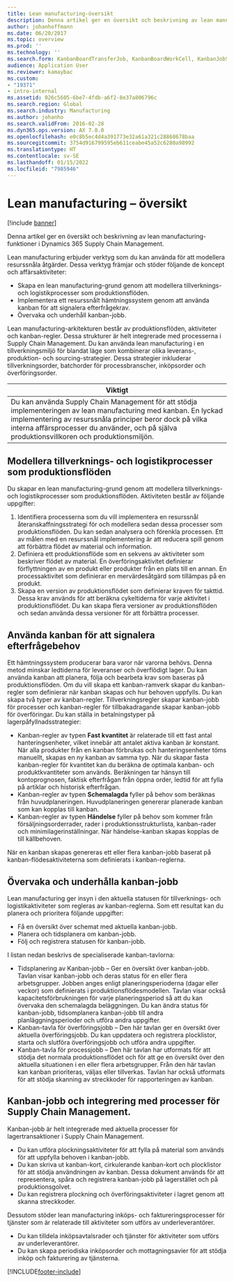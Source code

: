 ```yaml
---
title: Lean manufacturing-översikt
description: Denna artikel ger en översikt och beskrivning av lean manufacturing-funktioner i Dynamics 365 Supply Chain Management.
author: johanhoffmann
ms.date: 06/20/2017
ms.topic: overview
ms.prod: ''
ms.technology: ''
ms.search.form: KanbanBoardTransferJob, KanbanBoardWorkCell, KanbanJobSchedulingListPage, LeanProductionFlow, Kanban, KanbanQuantityOverview, KanbanAssignCard, KanbanCirculatingCards, KanbanRules, WHSKanbanWaveTableManagePickingListPool
audience: Application User
ms.reviewer: kamaybac
ms.custom:
- "19371"
- intro-internal
ms.assetid: 026c5605-6be7-4fdb-a6f2-8e37a806796c
ms.search.region: Global
ms.search.industry: Manufacturing
ms.author: johanho
ms.search.validFrom: 2016-02-28
ms.dyn365.ops.version: AX 7.0.0
ms.openlocfilehash: e0c8b5ec4d4a391773e32a61a321c28868678baa
ms.sourcegitcommit: 3754d916799595eb611ceabe45a52c6280a98992
ms.translationtype: HT
ms.contentlocale: sv-SE
ms.lasthandoff: 01/15/2022
ms.locfileid: "7985946"
---
```

# <a name="lean-manufacturing-overview"></a>Lean manufacturing – översikt

[!include [banner](../includes/banner.md)]

Denna artikel ger en översikt och beskrivning av lean manufacturing-funktioner i Dynamics 365 Supply Chain Management.

Lean manufacturing erbjuder verktyg som du kan använda för att modellera resurssnåla åtgärder. Dessa verktyg främjar och stöder följande de koncept och affärsaktiviteter:
-   Skapa en lean manufacturing-grund genom att modellera tillverknings- och logistikprocesser som produktionsflöden.
-   Implementera ett resurssnålt hämtningssystem genom att använda kanban för att signalera efterfrågekrav.
-   Övervaka och underhåll kanban-jobb.

Lean manufacturing-arkitekturen består av produktionsflöden, aktiviteter och kanban-regler. Dessa strukturer är helt integrerade med processerna i Supply Chain Management. Du kan använda lean manufacturing i en tillverkningsmiljö för blandat läge som kombinerar olika leverans-, produktion- och sourcing-strategier. Dessa strategier inkluderar tillverkningsorder, batchorder för processbranscher, inköpsorder och överföringsorder.

| **Viktigt**                                                                                                                                                                                                                                                                |
|------------------------------------------------------------------------------------------------------------------------------------------------------------------------------------------------------------------------------------------------------------------------------|
| Du kan använda Supply Chain Management för att stödja implementeringen av lean manufacturing med kanban. En lyckad implementering av resurssnåla principer beror dock på vilka interna affärsprocesser du använder, och på själva produktionsvillkoren och produktionsmiljön. |

## <a name="modeling-manufacturing-and-logistics-processes-as-production-flows"></a> Modellera tillverknings- och logistikprocesser som produktionsflöden
Du skapar en lean manufacturing-grund genom att modellera tillverknings- och logistikprocesser som produktionsflöden. Aktiviteten består av följande uppgifter:
1.  Identifiera processerna som du vill implementera en resurssnål återanskaffningsstrategi för och modellera sedan dessa processer som produktionsflöden. Du kan sedan analysera och förenkla processen. Ett av målen med en resurssnål implementering är att reducera spill genom att förbättra flödet av material och information.
2.  Definiera ett produktionsflöde som en sekvens av aktiviteter som beskriver flödet av material. En överföringsaktivitet definierar förflyttningen av en produkt eller produkter från en plats till en annan. En processaktivitet som definierar en mervärdesåtgärd som tillämpas på en produkt.
3.  Skapa en version av produktionsflödet som definierar kraven för takttid. Dessa krav används för att beräkna cykeltiderna för varje aktivitet i produktionsflödet. Du kan skapa flera versioner av produktionsflöden och sedan använda dessa versioner för att förbättra processer.

## <a name="using-kanbans-to-signal-demand-requirements"></a> Använda kanban för att signalera efterfrågebehov
Ett hämtningssystem producerar bara varor när varorna behövs. Denna metod minskar ledtiderna för leveranser och överflödigt lager. Du kan använda kanban att planera, följa och bearbeta krav som baseras på produktionsflöden. Om du vill skapa ett kanban-ramverk skapar du kanban-regler som definierar när kanban skapas och hur behoven uppfylls. Du kan skapa två typer av kanban-regler. Tillverkningsregler skapar kanban-jobb för processer och kanban-regler för tillbakadragande skapar kanban-jobb för överföringar. Du kan ställa in betalningstyper på lagerpåfyllnadsstrategier:
-   Kanban-regler av typen **Fast kvantitet** är relaterade till ett fast antal hanteringsenheter, vilket innebär att antalet aktiva kanban är konstant. När alla produkter från en kanban förbrukas och hanteringsenheter töms manuellt, skapas en ny kanban av samma typ. När du skapar fasta kanban-regler för kvantitet kan du beräkna de optimala kanban- och produktkvantiteter som används. Beräkningen tar hänsyn till kontoprognosen, faktisk efterfrågan från öppna order, ledtid för att fylla på artiklar och historisk efterfrågan.
-   Kanban-regler av typen **Schemalagda** fyller på behov som beräknas från huvudplaneringen. Huvudplaneringen genererar planerade kanban som kan kopplas till kanban.
-   Kanban-regler av typen **Händelse** fyller på behov som kommer från försäljningsorderrader, rader i produktionsstrukturlista, kanban-rader och minimilagerinställningar. När händelse-kanban skapas kopplas de till källbehoven.

När en kanban skapas genereras ett eller flera kanban-jobb baserat på kanban-flödesaktiviteterna som definierats i kanban-reglerna.

## <a name="monitoring-and-maintaining-kanban-jobs"></a> Övervaka och underhålla kanban-jobb
Lean manufacturing ger insyn i den aktuella statusen för tillverknings- och logistikaktiviteter som regleras av kanban-reglerna. Som ett resultat kan du planera och prioritera följande uppgifter:

-   Få en översikt över schemat med aktuella kanban-jobb.
-   Planera och tidsplanera om kanban-jobb.
-   Följ och registrera statusen för kanban-jobb.

I listan nedan beskrivs de specialiserade kanban-tavlorna:
-   Tidsplanering av Kanban-jobb – Ger en översikt över kanban-jobb. Tavlan visar kanban-jobb och deras status för en eller flera arbetsgrupper. Jobben anges enligt planeringsperioderna (dagar eller veckor) som definierats i produktionsflödesmodellen. Tavlan visar också kapacitetsförbrukningen för varje planeringsperiod så att du kan övervaka den schemalagda beläggningen. Du kan ändra status för kanban-jobb, tidsomplanera kanban-jobb till andra planläggningsperioder och utföra andra uppgifter.
-   Kanban-tavla för överföringsjobb – Den här tavlan ger en översikt över aktuella överföringsjobb. Du kan uppdatera och registrera plocklistor, starta och slutföra överföringsjobb och utföra andra uppgifter.
-   Kanban-tavla för processjobb – Den här tavlan har utformats för att stödja det normala produktionsflödet och för att ge en översikt över den aktuella situationen i en eller flera arbetsgrupper. Från den här tavlan kan kanban prioriteras, väljas eller tillverkas. Tavlan har också utformats för att stödja skanning av streckkoder för rapporteringen av kanban.

## <a name="kanban-jobs-and-integration-with-supply-chain-management-processes"></a>Kanban-jobb och integrering med processer för Supply Chain Management.
Kanban-jobb är helt integrerade med aktuella processer för lagertransaktioner i Supply Chain Management.
-   Du kan utföra plockningsaktiviteter för att fylla på material som används för att uppfylla behoven i kanban-jobb.
-   Du kan skriva ut kanban-kort, cirkulerande kanban-kort och plocklistor för att stödja användningen av kanban. Dessa dokument används för att representera, spåra och registrera kanban-jobb på lagerstället och på produktionsgolvet.
-   Du kan registrera plockning och överföringsaktiviteter i lagret genom att skanna streckkoder.

Dessutom stöder lean manufacturing inköps- och faktureringsprocesser för tjänster som är relaterade till aktiviteter som utförs av underleverantörer.
-   Du kan tilldela inköpsavtalsrader och tjänster för aktiviteter som utförs av underleverantörer.
-   Du kan skapa periodiska inköpsorder och mottagningsavier för att stödja inköp och fakturering av tjänsterna.







[!INCLUDE[footer-include](../../includes/footer-banner.md)]